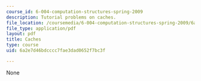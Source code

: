 ```yaml
---
course_id: 6-004-computation-structures-spring-2009
description: Tutorial problems on caches.
file_location: /coursemedia/6-004-computation-structures-spring-2009/6a2e7d46bdcccc7fae3dad0652f7bc3f_MIT6_004s09_tutor16.pdf
file_type: application/pdf
layout: pdf
title: Caches
type: course
uid: 6a2e7d46bdcccc7fae3dad0652f7bc3f

---
```

None